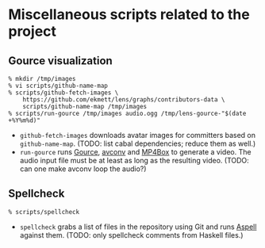 # Miscellaneous scripts related to the project

## Gource visualization

```console
% mkdir /tmp/images
% vi scripts/github-name-map
% scripts/github-fetch-images \
    https://github.com/ekmett/lens/graphs/contributors-data \
    scripts/github-name-map /tmp/images
% scripts/run-gource /tmp/images audio.ogg /tmp/lens-gource-"$(date +%Y%m%d)"
```

* `github-fetch-images` downloads avatar images for committers based on
  `github-name-map`. (TODO: list cabal dependencies; reduce them as well.)
* `run-gource` runs [Gource][], [avconv][] and [MP4Box][] to generate a video.
  The audio input file must be at least as long as the resulting video. (TODO:
  can one make avconv loop the audio?)

[Gource]: http://code.google.com/p/gource/
[avconv]: http://libav.org/avconv.html
[MP4Box]: http://gpac.wp.mines-telecom.fr/mp4box/

## Spellcheck

```console
% scripts/spellcheck
```

* `spellcheck` grabs a list of files in the repository using Git and runs
  [Aspell][] against them. (TODO: only spellcheck comments from Haskell files.)

[Aspell]: http://aspell.net/
